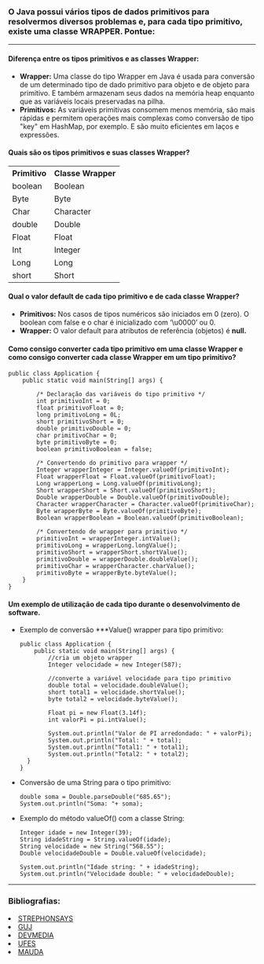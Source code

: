 ### O Java possui vários tipos de dados primitivos para resolvermos diversos problemas e, para cada tipo primitivo, existe uma classe WRAPPER. Pontue:

---

#### Diferença entre os tipos primitivos e as classes Wrapper:

- <b>Wrapper:</b> Uma classe do tipo Wrapper em Java é usada para conversão de um determinado tipo de dado primitivo
  para objeto e de objeto para primitivo. E também armazenam seus dados na memória heap enquanto que as variáveis locais
  preservadas na pilha.
- <b>Primitivos:</b> As variáveis primitivas consomem menos memória, são mais rápidas e permitem operações mais
  complexas como conversão de tipo "key" em HashMap, por exemplo. E são muito eficientes em laços e expressões.

#### Quais são os tipos primitivos e suas classes Wrapper?

<table>
    <tbody>
        <tr>
            <th>Primitivo</th>
            <th>Classe Wrapper</th>
        </tr>
        <tr>
            <td>boolean </td>
            <td>Boolean </td>
        </tr>
        <tr>
            <td>Byte </td>
            <td>Byte </td>
        </tr>
        <tr>
            <td>Char </td>
            <td>Character </td>
        </tr>
        <tr>
            <td>double </td>
            <td>Double </td>
        </tr>
        <tr>
            <td>Float </td>
            <td>Float </td>
        </tr>
        <tr>
            <td>Int </td>
            <td>Integer </td>
        </tr>
        <tr>
            <td>Long </td>
            <td>Long </td>
        </tr>
        <tr>
            <td>short </td>
            <td>Short </td>
        </tr>
    </tbody>
</table>

#### Qual o valor default de cada tipo primitivo e de cada classe Wrapper?

- <b>Primitivos:</b> Nos casos de tipos numéricos são iniciados em 0 (zero). O boolean com false e o char é inicializado
  com ‘\u0000’ ou 0.
- <b>Wrapper:</b> O valor default para atributos de referência (objetos) é <b>null.</b>

#### Como consigo converter cada tipo primitivo em uma classe Wrapper e como consigo converter cada classe Wrapper em um tipo primitivo?

    public class Application {
        public static void main(String[] args) {
    
            /* Declaração das variáveis do tipo primitivo */
            int primitivoInt = 0;
            float primitivoFloat = 0;
            long primitivoLong = 0L;
            short primitivoShort = 0;
            double primitivoDouble = 0;
            char primitivoChar = 0;
            byte primitivoByte = 0;
            boolean primitivoBoolean = false;
    
            /* Convertendo do primitivo para wrapper */
            Integer wrapperInteger = Integer.valueOf(primitivoInt);
            Float wrapperFloat = Float.valueOf(primitivoFloat);
            Long wrapperLong = Long.valueOf(primitivoLong);
            Short wrapperShort = Short.valueOf(primitivoShort);
            Double wrapperDouble = Double.valueOf(primitivoDouble);
            Character wrapperCharacter = Character.valueOf(primitivoChar);
            Byte wrapperByte = Byte.valueOf(primitivoByte);
            Boolean wrapperBoolean = Boolean.valueOf(primitivoBoolean);
    
            /* Convertendo de wrapper para primitivo */
            primitivoInt = wrapperInteger.intValue();
            primitivoLong = wrapperLong.longValue();
            primitivoShort = wrapperShort.shortValue();
            primitivoDouble = wrapperDouble.doubleValue();
            primitivoChar = wrapperCharacter.charValue();
            primitivoByte = wrapperByte.byteValue();
        }   
    }

#### Um exemplo de utilização de cada tipo durante o desenvolvimento de software.

- Exemplo de conversão ***Value() wrapper para tipo primitivo:

      public class Application {
          public static void main(String[] args) {
              //cria um objeto wrapper
              Integer velocidade = new Integer(587);
    
              //converte a variável velocidade para tipo primitivo
              double total = velocidade.doubleValue();
              short total1 = velocidade.shortValue();
              byte total2 = velocidade.byteValue();

              Float pi = new Float(3.14f);
              int valorPi = pi.intValue();

              System.out.println("Valor de PI arredondado: " + valorPi);
              System.out.println("Total: " + total);
              System.out.println("Total1: " + total1);
              System.out.println("Total2: " + total2);
        } 
      }

- Conversão de uma String para o tipo primitivo:

      double soma = Double.parseDouble("685.65");
      System.out.println("Soma: "+ soma);

- Exemplo do método valueOf() com a classe String:

      Integer idade = new Integer(39);
      String idadeString = String.valueOf(idade);
      String velocidade = new String("568.55");
      Double velocidadeDouble = Double.valueOf(velocidade);

      System.out.println("Idade string: " + idadeString);
      System.out.println("Velocidade double: " + velocidadeDouble);

---

### Bibliografias:

<li><a href="https://pt.strephonsays.com/wrapper-class-and-vs-primitive-type-in-java-1235">STREPHONSAYS</a></li>
<li><a href="https://www.guj.com.br/t/diferenca-entre-primitivo-e-wrapper-classes/211354">GUJ</a></li>
<li><a href="https://www.devmedia.com.br/classes-wrapper-explorando-as-classes-que-empacotam-os-tipos-primitivos/24136">DEVMEDIA</a></li>
<li><a href="http://www.inf.ufes.br/~vitorsouza/archive/2020/wp-content/uploads/java-br-curso-basico-novo-slides04.pdf">UFES</a></li>
<li><a href="http://www.mauda.com.br/?p=1177">MAUDA</a></li>
